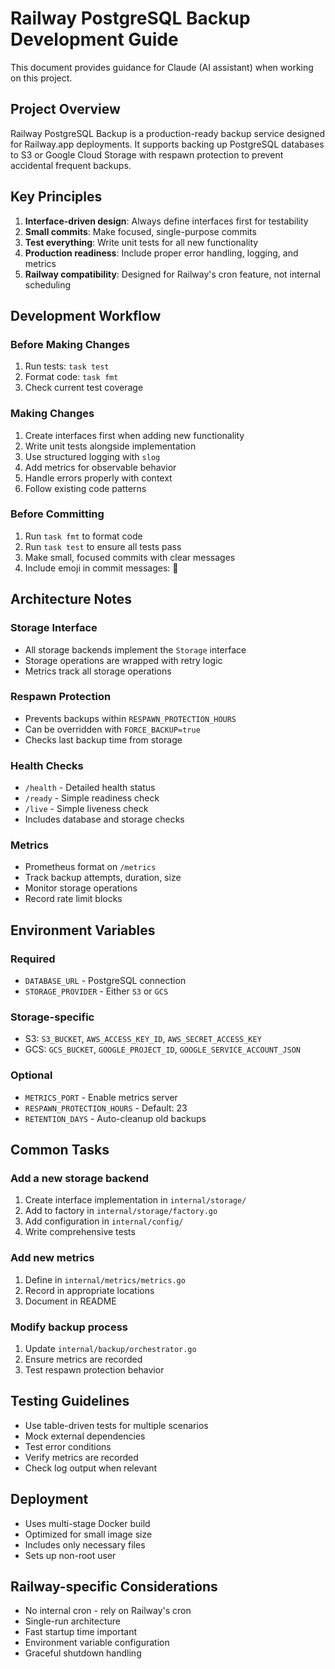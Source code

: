 # Railway PostgreSQL Backup Development Guide

This document provides guidance for Claude (AI assistant) when working on this project.

## Project Overview

Railway PostgreSQL Backup is a production-ready backup service designed for Railway.app deployments. It supports backing up PostgreSQL databases to S3 or Google Cloud Storage with respawn protection to prevent accidental frequent backups.

## Key Principles

1. **Interface-driven design**: Always define interfaces first for testability
2. **Small commits**: Make focused, single-purpose commits
3. **Test everything**: Write unit tests for all new functionality
4. **Production readiness**: Include proper error handling, logging, and metrics
5. **Railway compatibility**: Designed for Railway's cron feature, not internal scheduling

## Development Workflow

### Before Making Changes

1. Run tests: `task test`
2. Format code: `task fmt`
3. Check current test coverage

### Making Changes

1. Create interfaces first when adding new functionality
2. Write unit tests alongside implementation
3. Use structured logging with `slog`
4. Add metrics for observable behavior
5. Handle errors properly with context
6. Follow existing code patterns

### Before Committing

1. Run `task fmt` to format code
2. Run `task test` to ensure all tests pass
3. Make small, focused commits with clear messages
4. Include emoji in commit messages: 🤖

## Architecture Notes

### Storage Interface
- All storage backends implement the `Storage` interface
- Storage operations are wrapped with retry logic
- Metrics track all storage operations

### Respawn Protection
- Prevents backups within `RESPAWN_PROTECTION_HOURS`
- Can be overridden with `FORCE_BACKUP=true`
- Checks last backup time from storage

### Health Checks
- `/health` - Detailed health status
- `/ready` - Simple readiness check
- `/live` - Simple liveness check
- Includes database and storage checks

### Metrics
- Prometheus format on `/metrics`
- Track backup attempts, duration, size
- Monitor storage operations
- Record rate limit blocks

## Environment Variables

### Required
- `DATABASE_URL` - PostgreSQL connection
- `STORAGE_PROVIDER` - Either `S3` or `GCS`

### Storage-specific
- S3: `S3_BUCKET`, `AWS_ACCESS_KEY_ID`, `AWS_SECRET_ACCESS_KEY`
- GCS: `GCS_BUCKET`, `GOOGLE_PROJECT_ID`, `GOOGLE_SERVICE_ACCOUNT_JSON`

### Optional
- `METRICS_PORT` - Enable metrics server
- `RESPAWN_PROTECTION_HOURS` - Default: 23
- `RETENTION_DAYS` - Auto-cleanup old backups

## Common Tasks

### Add a new storage backend
1. Create interface implementation in `internal/storage/`
2. Add to factory in `internal/storage/factory.go`
3. Add configuration in `internal/config/`
4. Write comprehensive tests

### Add new metrics
1. Define in `internal/metrics/metrics.go`
2. Record in appropriate locations
3. Document in README

### Modify backup process
1. Update `internal/backup/orchestrator.go`
2. Ensure metrics are recorded
3. Test respawn protection behavior

## Testing Guidelines

- Use table-driven tests for multiple scenarios
- Mock external dependencies
- Test error conditions
- Verify metrics are recorded
- Check log output when relevant

## Deployment

- Uses multi-stage Docker build
- Optimized for small image size
- Includes only necessary files
- Sets up non-root user

## Railway-specific Considerations

- No internal cron - rely on Railway's cron
- Single-run architecture
- Fast startup time important
- Environment variable configuration
- Graceful shutdown handling